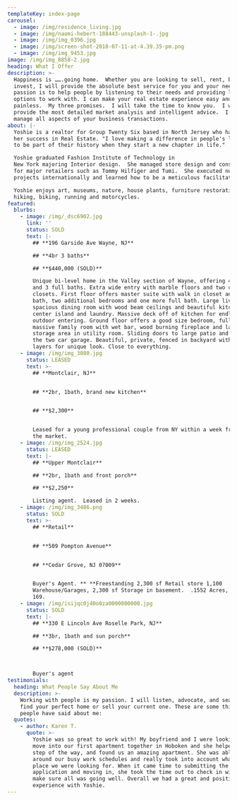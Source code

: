 ```yaml
---
templateKey: index-page
carousel:
  - image: /img/residence_living.jpg
  - image: /img/naomi-hebert-188443-unsplash-1-.jpg
  - image: /img/img_0396.jpg
  - image: /img/screen-shot-2018-07-11-at-4.39.35-pm.png
  - image: /img/img_9453.jpg
image: /img/img_8858-2.jpg
heading: What I Offer
description: >-
  Happiness is …….going home.  Whether you are looking to sell, rent, buy or
  invest, I will provide the absolute best service for you and your needs. My
  passion is to help people by listening to their needs and providing lots of
  options to work with. I can make your real estate experience easy and
  painless.  My three promises.  I will take the time to know you.  I will
  provide the most detailed market analysis and intelligent advice.  I will
  manage all aspects of your business transactions.
about: |-
  Yoshie is a realtor for Group Twenty Six based in North Jersey who has found
  her success in Real Estate. "I love making a difference in people's lives and
  to be part of their history when they start a new chapter in life."

  Yoshie graduated Fashion Institute of Technology in
  New York majoring Interior design.  She managed store design and construction
  for major retailers such as Tommy Hilfiger and Tumi.  She executed numerous
  projects internationally and learned how to be a meticulous facilitator.

  Yoshie enjoys art, museums, nature, house plants, furniture restoration,
  hiking, biking, running and motorcycles.
featured:
  blurbs:
    - image: /img/_dsc6902.jpg
      link: ''
      status: SOLD
      text: |-
        ## **196 Garside Ave Wayne, NJ**

        ## **4br 3 baths**

        ## **$440,000 (SOLD)**

        Unique bi-level home in the Valley section of Wayne, offering 4 bedrooms
        and 3 full baths. Extra wide entry with marble floors and two coat
        closets. First floor offers master suite with walk in closet and full
        bath, two additional bedrooms and one more full bath. Large living room,
        spacious dining room with wood beam ceilings and beautiful kitchen with
        center island and laundry. Massive deck off of kitchen for endless
        outdoor entering. Ground floor offers a good size bedroom, full bath,
        massive family room with wet bar, wood burning fireplace and large
        storage area in utility room. Sliding doors to large patio and entry to
        the two car garage. Beautiful, private, fenced in backyard with multiple
        layers for unique look. Close to everything.
    - image: /img/img_3080.jpg
      status: LEASED
      text: >-
        ## **Montclair, NJ**


        ## **2br, 1bath, brand new kitchen**


        ## **$2,300**


        Leased for a young professional couple from NY within a week from day of
        the market.
    - image: /img/img_2524.jpg
      status: LEASED
      text: |-
        ## **Upper Montclair**

        ## **2br, 1bath and front porch**

        ## **$2,250**

        Listing agent.  Leased in 2 weeks.
    - image: /img/img_3486.png
      status: SOLD
      text: >-
        ## **Retail**


        ## **509 Pompton Avenue**


        ## **Cedar Grove, NJ 07009**


        Buyer's Agent. ** **Freestanding 2,300 sf Retail store 1,100
        Warehouse/Garages, 2,300 sf Storage in basement.  .1552 Acres, Lot 40 x
        169.
    - image: /img/isijqc0j40o0za0000000000.jpg
      status: SOLD
      text: |-
        ## **330 E Lincoln Ave Roselle Park, NJ**

        ## **3br, 1bath and sun porch**

        ## **$278,000 (SOLD)**



        Buyer's agent
testimonials:
  heading: What People Say About Me
  description: >-
    Working with people is my passion. I will listen, advocate, and search to
    find your perfect home or sell your current one. These are some things
    people have said about me:
  quotes:
    - author: Karen T.
      quote: >-
        Yoshie was so great to work with! My boyfriend and I were looking to
        move into our first apartment together in Hoboken and she helped us each
        step of the way, and found us an amazing apartment. She was able to work
        around our busy work schedules and really took into account what kind of
        place we were looking for. When it came time to submitting the
        application and moving in, she took the time out to check in with us and
        make sure all was going well. Overall we had a great and positive
        experience with Yoshie.
---
```


